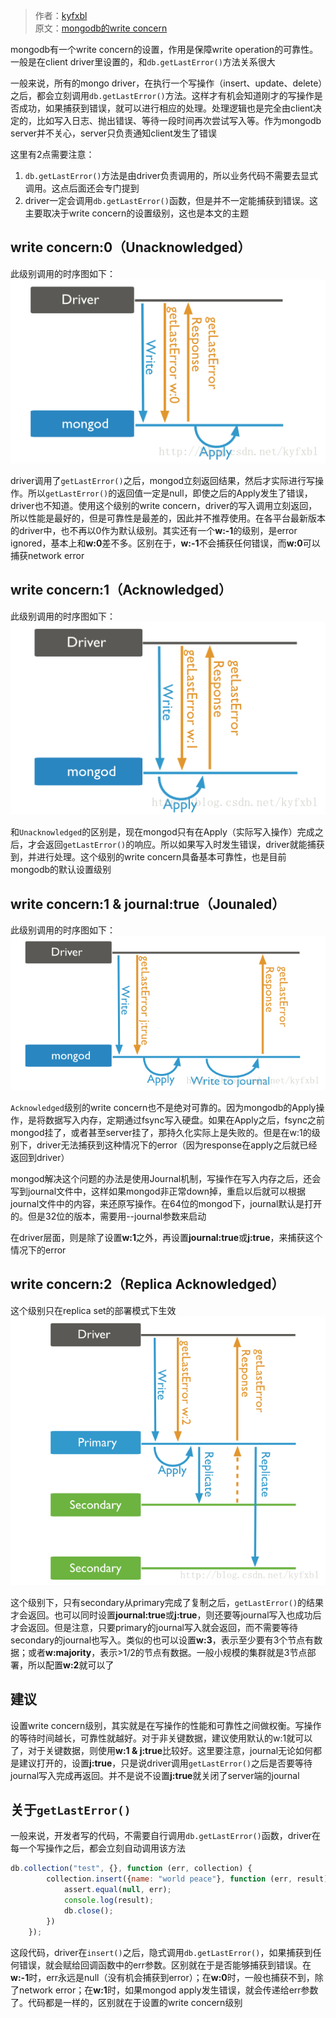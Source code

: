 > 作者：[kyfxbl](https://blog.csdn.net/kyfxbl) <br />
> 原文：[mongodb的write concern](https://blog.csdn.net/kyfxbl/article/details/12402651) 

mongodb有一个write concern的设置，作用是保障write operation的可靠性。一般是在client driver里设置的，和`db.getLastError()`方法关系很大

一般来说，所有的mongo driver，在执行一个写操作（insert、update、delete）之后，都会立刻调用`db.getLastError()`方法。这样才有机会知道刚才的写操作是否成功，如果捕获到错误，就可以进行相应的处理。处理逻辑也是完全由client决定的，比如写入日志、抛出错误、等待一段时间再次尝试写入等。作为mongodb server并不关心，server只负责通知client发生了错误

这里有2点需要注意：

1. `db.getLastError()`方法是由driver负责调用的，所以业务代码不需要去显式调用。这点后面还会专门提到
2. driver一定会调用`db.getLastError()`函数，但是并不一定能捕获到错误。这主要取决于write concern的设置级别，这也是本文的主题

## write concern:0（Unacknowledged）
此级别调用的时序图如下：
![image](https://github.com/Richie-Leo/ydres/blob/master/img/10/100/10-100-1000-01-mongo-write-concern-unacknowledged.png?raw=true)

driver调用了`getLastError()`之后，mongod立刻返回结果，然后才实际进行写操作。所以`getLastError()`的返回值一定是null，即使之后的Apply发生了错误，driver也不知道。使用这个级别的write concern，driver的写入调用立刻返回，所以性能是最好的，但是可靠性是最差的，因此并不推荐使用。在各平台最新版本的driver中，也不再以0作为默认级别。其实还有一个**w:-1**的级别，是error ignored，基本上和**w:0**差不多。区别在于，**w:-1**不会捕获任何错误，而**w:0**可以捕获network error

## write concern:1（Acknowledged）
此级别调用的时序图如下：
![image](https://github.com/Richie-Leo/ydres/blob/master/img/10/100/10-100-1000-02-mongo-write-concern-acknowledged.png?raw=true)

和`Unacknowledged`的区别是，现在mongod只有在Apply（实际写入操作）完成之后，才会返回`getLastError()`的响应。所以如果写入时发生错误，driver就能捕获到，并进行处理。这个级别的write concern具备基本可靠性，也是目前mongodb的默认设置级别

## write concern:1 & journal:true（Jounaled）
此级别调用的时序图如下：
![image](https://github.com/Richie-Leo/ydres/blob/master/img/10/100/10-100-1000-03-mongo-write-concern-jounaled.png?raw=true)

`Acknowledged`级别的write concern也不是绝对可靠的。因为mongodb的Apply操作，是将数据写入内存，定期通过fsync写入硬盘。如果在Apply之后，fsync之前mongod挂了，或者甚至server挂了，那持久化实际上是失败的。但是在w:1的级别下，driver无法捕获到这种情况下的error（因为response在apply之后就已经返回到driver）

mongod解决这个问题的办法是使用Journal机制，写操作在写入内存之后，还会写到journal文件中，这样如果mongod非正常down掉，重启以后就可以根据journal文件中的内容，来还原写操作。在64位的mongod下，journal默认是打开的。但是32位的版本，需要用--journal参数来启动

在driver层面，则是除了设置**w:1**之外，再设置**journal:true**或**j:true**，来捕获这个情况下的error

## write concern:2（Replica Acknowledged）
这个级别只在replica set的部署模式下生效
![image](https://github.com/Richie-Leo/ydres/blob/master/img/10/100/10-100-1000-04-mongo-write-concern-replica-acknowledged.png?raw=true)

这个级别下，只有secondary从primary完成了复制之后，`getLastError()`的结果才会返回。也可以同时设置**journal:true**或**j:true**，则还要等journal写入也成功后才会返回。但是注意，只要primary的journal写入就会返回，而不需要等待secondary的journal也写入。类似的也可以设置**w:3**，表示至少要有3个节点有数据；或者**w:majority**，表示>1/2的节点有数据。一般小规模的集群就是3节点部署，所以配置**w:2**就可以了

## 建议
设置write concern级别，其实就是在写操作的性能和可靠性之间做权衡。写操作的等待时间越长，可靠性就越好。对于非关键数据，建议使用默认的w:1就可以了，对于关键数据，则使用**w:1 & j:true**比较好。这里要注意，journal无论如何都是建议打开的，设置**j:true**，只是说driver调用`getLastError()`之后是否要等待journal写入完成再返回。并不是说不设置**j:true**就关闭了server端的journal

## 关于`getLastError()`
一般来说，开发者写的代码，不需要自行调用`db.getLastError()`函数，driver在每一个写操作之后，都会立刻自动调用该方法

```js
db.collection("test", {}, function (err, collection) {  
        collection.insert({name: "world peace"}, function (err, result) {  
            assert.equal(null, err);  
            console.log(result);  
            db.close();  
        })  
    });  
```

这段代码，driver在`insert()`之后，隐式调用`db.getLastError()`，如果捕获到任何错误，就会赋给回调函数中的err参数。区别就在于是否能够捕获到错误。在**w:-1**时，err永远是null（没有机会捕获到error）；在**w:0**时，一般也捕获不到，除了network error；在**w:1**时，如果mongod apply发生错误，就会传递给err参数了。代码都是一样的，区别就在于设置的write concern级别